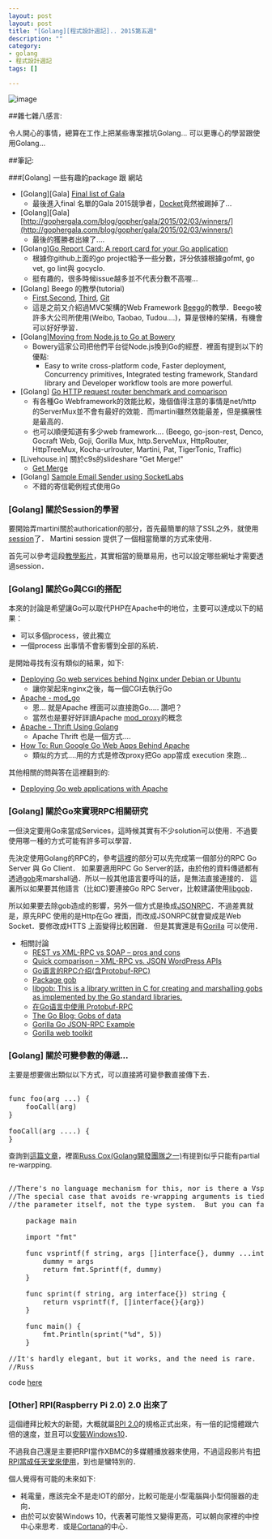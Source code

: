```yaml
---
layout: post
layout: post
title: "[Golang][程式設計週記].. 2015第五週"
description: ""
category: 
- golang
- 程式設計週記
tags: []

---
```


![image](http://golang.org/doc/gopher/talks.png)

##雜七雜八感言:

令人開心的事情，總算在工作上把某些專案推坑Golang... 可以更專心的學習跟使用Golang...



##筆記:


###[Golang] 一些有趣的package 跟 網站

- [Golang][Gala] [Final list of Gala](http://gophergala.com/blog/gopher/gala/2015/01/31/finalists/)
    - 最後進入final 名單的Gala 2015競爭者，[Docket](https://github.com/netvarun/docket)竟然被踢掉了...  
- [Golang][Gala] [http://gophergala.com/blog/gopher/gala/2015/02/03/winners/](http://gophergala.com/blog/gopher/gala/2015/02/03/winners/)        
    - 最後的獲勝者出線了.... 
- [Golang][Go Report Card: A report card for your Go application](http://gopher-gala.challengepost.com/submissions/32189-go-report-card)
    - 根據你github上面的go project給予一些分數，評分依據根據gofmt, go vet, go lint與 gocyclo.
    - 挺有趣的，很多時候issue越多並不代表分數不高喔...
- [Golang] Beego 的教學(tutorial)
    - [First](https://medium.com/@richardeng/a-word-from-the-beegoist-d562ff8589d7),[Second](https://medium.com/@richardeng/a-word-from-the-beegoist-ii-9561351698eb), [Third](https://medium.com/@richardeng/a-word-from-the-beegoist-iii-dbd6308b2594), [Git](https://github.com/horrido/acme3)
    - 這是之前又介紹過MVC架構的Web Framework [Beego](http://beego.me/)的教學．Beego被許多大公司所使用(Weibo, Taobao, Tudou....)，算是很棒的架構，有機會可以好好學習．
- [Golang][Moving from Node.js to Go at Bowery](http://bowery.io/posts/Nodejs-to-Golang-Bowery/)
    - Bowery這家公司把他們平台從Node.js換到Go的經歷．裡面有提到以下的優點:
        - Easy to write cross-platform code, Faster deployment, Concurrency primitives, Integrated testing framework, Standard library and Developer workflow tools are more powerful.
- [Golang] [Go HTTP request router benchmark and comparison](https://github.com/gin-gonic/go-http-routing-benchmark)
    - 有各種Go Webframework的效能比較，幾個值得注意的事情是net/http 的ServerMux並不會有最好的效能．而martini雖然效能最差，但是擴展性是最高的．
    - 也可以順便知道有多少web framework....  (Beego, go-json-rest, Denco, Gocraft Web, Goji, Gorilla Mux, http.ServeMux, HttpRouter, HttpTreeMux, Kocha-urlrouter, Martini, Pat, TigerTonic, Traffic)
- [Livehouse.in] 關於c9s的slideshare  "Get Merge!"
    - [Get Merge](http://www.slideshare.net/c9s/getting-merged)    
- [Golang] [Sample Email Sender using SocketLabs](https://docs.google.com/document/d/1_nBJoHtllFu7Rl3boB03N2fsrukGBdKmENYSCnC7BfY/pub)
    - 不錯的寄信範例程式使用Go    

### [Golang] 關於Session的學習

要開始弄martini關於authorication的部分，首先最簡單的除了SSL之外，就使用[session](https://github.com/martini-contrib/sessions)了．
Martini session 提供了一個相當簡單的方式來使用．

首先可以參考這段[教學影片](https://gophercasts.io/lessons/8-auth-part-2)，其實相當的簡單易用，也可以設定哪些網址才需要透過session．

### [Golang] 關於Go與CGI的搭配

本來的討論是希望讓Go可以取代PHP在Apache中的地位，主要可以達成以下的結果：

- 可以多個process，彼此獨立
- 一個process 出事情不會影響到全部的系統．

是開始尋找有沒有類似的結果，如下:

- [Deploying Go web services behind Nginx under Debian or Ubuntu](http://nf.id.au/posts/2010/10/deploying-go-web-services-behind-nginx-under.html)
    - 讓你架起來nginx之後，每一個CGI去執行Go
- [Apache - mod_go](https://github.com/idaunis/mod_go)
    - 恩... 就是Apache 裡面可以直接跑Go..... 讚吧？
    - 當然也是要好好詳讀Apache [mod_proxy](http://httpd.apache.org/docs/2.2/mod/mod_proxy.html)的概念    
- [Apache - Thrift Using Golang](https://thrift.apache.org/tutorial/go)
    - Apache Thrift 也是一個方式....
- [How To: Run Google Go Web Apps Behind Apache](http://www.jeffreybolle.com/blog/run-google-go-web-apps-behind-apache)    
    - 類似的方式....用的方式是修改proxy把Go app當成 execution 來跑...     

其他相關的問與答在這裡翻到的:
- [Deploying Go web applications with Apache](http://stackoverflow.com/questions/10036238/deploying-go-web-applications-with-apache)

### [Golang] 關於Go來實現RPC相關研究

一但決定要用Go來當成Services，這時候其實有不少solution可以使用．不過要使用哪一種的方式可能有許多可以學習．

先決定使用Golang的RPC的，參考[這裡](http://www.ituring.com.cn/article/39053)的部分可以先完成第一個部分的RPC Go Server 與 Go Client．
如果要適用RPC Go Server的話，由於他的資料傳遞都有透過[gob](http://golang.org/pkg/encoding/gob/)來marshall過．所以一般其他語言要呼叫的話，是無法直接連接的． 這裏所以如果要其他語言（比如C)要連接Go RPC Server，比較建議使用[libgob](https://code.google.com/p/libgob/)．

所以如果要去除gob造成的影響，另外一個方式是換成[JSONRPC](http://blog.golang.org/json-rpc-tale-of-interfaces)．不過差異就是，原先RPC 使用的是Http在Go 裡面，而改成JSONRPC就會變成是Web Socket．要修改成HTTS 上面變得比較困難． 但是其實還是有[Gorilla](http://www.gorillatoolkit.org/pkg/rpc) 可以使用．


- 相關討論
    - [REST vs XML-RPC vs SOAP – pros and cons](http://maxivak.com/rest-vs-xml-rpc-vs-soap/)
    - [Quick comparison – XML-RPC vs. JSON WordPress APIs](http://www.maxcutler.com/2014/10/26/quick-comparison-xml-rpc-vs-json-wordpress-apis/)
    - [Go语言的RPC介绍(含Protobuf-RPC)](http://my.oschina.net/chai2010/blog/191484)
    - [Package gob](http://golang.org/pkg/encoding/gob/#Decoder.Decode)
    - [libgob: This is a library written in C for creating and marshalling gobs as implemented by the Go standard libraries.](https://code.google.com/p/libgob/)
    - [在Go语言中使用 Protobuf-RPC](http://www.ituring.com.cn/article/39053)
    - [The Go Blog: Gobs of data](http://blog.golang.org/gobs-of-data)
    - [Gorilla Go JSON-RPC Example](http://davebehnke.com/gorilla-go-json-rpc.html)
    - [Gorilla web toolkit](http://www.gorillatoolkit.org/pkg/rpc)


### [Golang] 關於可變參數的傳遞...

主要是想要做出類似以下方式，可以直接將可變參數直接傳下去．

<pre class="prettyprint">  
func foo(arg ...) {
    fooCall(arg)
}

fooCall(arg ....) {
}
</pre>

查詢到[這篇文章](https://groups.google.com/forum/#!topic/golang-nuts/9XHCxd_5e5w)，裡面[Russ Cox(Golang開發團隊之一)](http://blog.jobbole.com/82902/)有提到似乎只能有partial re-warpping.

<pre class="prettyprint">  
//There's no language mechanism for this, nor is there a Vsprintf func.
//The special case that avoids re-wrapping arguments is tied to 
//the parameter itself, not the type system.  But you can fake it:

	package main
	
	import "fmt"
	
	func vsprintf(f string, args []interface{}, dummy ...interface{}) string {
		dummy = args
		return fmt.Sprintf(f, dummy)
	}
	
	func sprint(f string, arg interface{}) string {
		return vsprintf(f, []interface{}{arg})
	}
	
	func main() {
		fmt.Println(sprint("%d", 5))
	}

//It's hardly elegant, but it works, and the need is rare.
//Russ
</pre>
code [here](http://play.golang.org/p/VZDlaTiF7h)


### [Other] RPI(Raspberry Pi 2.0) 2.0 出來了

這個禮拜比較大的新聞，大概就屬[RPI 2.0](http://www.rs-online.com/designspark/electronics/chn/knowledge-item/chi-raspberry-pi-2-intro-tc)的規格正式出來，有一倍的記憶體跟六倍的速度，並且可以[安裝Windows10](http://www.hanselman.com/blog/TheNewRaspberryPi2WillRunWindows10AndRunUniversalApps.aspx)．

不過我自己還是主要把RPI當作XBMC的多媒體播放器來使用，不過這段影片有[把RPI當成任天堂來使用](https://www.youtube.com/watch?v=R2Peo5wX1NU)，到也是蠻特別的．

個人覺得有可能的未來如下:

- 耗電量，應該完全不是走IOT的部分，比較可能是小型電腦與小型伺服器的走向．
- 由於可以安裝Windows 10，代表著可能性又變得更高，可以朝向家裡的中控中心來思考．或是[Cortana](http://www.cnet.com/products/microsoft-cortana/)的中心．


